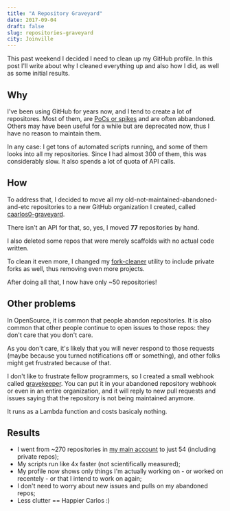 ```yaml
---
title: "A Repository Graveyard"
date: 2017-09-04
draft: false
slug: repositories-graveyard
city: Joinville
---
```


This past weekend I decided I need to clean up my GitHub profile. In this post I'll write about why I cleaned everything up and also how I did, as well as some initial results.

## Why

I've been using GitHub for years now, and I tend to create a lot of repositores. Most of them, are
[PoCs or spikes](https://medium.com/production-ready/theres-nothing-like-a-good-spike-4a575686a7c5) and are often abbandoned. Others may have been useful for a while but are deprecated now, thus I have no reason to maintain them.

In any case: I get tons of automated scripts running, and some of them looks into all my repositories. Since I had almost 300 of them, this was considerably slow. It also spends a lot of quota of API calls.

## How

To address that, I decided to move all my old-not-maintained-abandoned-and-etc repositories to a new GitHub organization I created, called [caarlos0-graveyard](https://github.com/caarlos0-graveyard).

There isn't an API for that, so, yes, I moved **77** repositories by hand.

I also deleted some repos that were merely scaffolds with no actual code written.

To clean it even more, I changed my [fork-cleaner](https://github.com/caarlos0/fork-cleaner) utility to include private forks as well, thus removing even more projects.

After doing all that, I now have only ~50 repositories!

## Other problems

In OpenSource, it is common that people abandon repositories. It is also common that other people continue to open issues to those repos: they don't care that you don't care.

As you don't care, it's likely that you will never respond to those requests (maybe because you turned notifications off or something), and other folks might get frustrated because of that. 

I don't like to frustrate fellow programmers, so I created a small webhook called [gravekeeper](https://github.com/caarlos0/gravekeeper). You can put it in your abandoned repository webhook or even in an entire organization, and it will reply to new pull requests and issues saying that the repository is not being maintained anymore.

It runs as a Lambda function and costs basicaly nothing.

## Results

- I went from ~270 repositories in [my main account](https://github.com/caarlos0) to just 54 (including private repos);
- My scripts run like 4x faster (not scientifically measured);
- My profile now shows only things I'm actually working on - or worked on recentely - or that I intend to work on again;
- I don't need to worry about new issues and pulls on my abandoned repos;
- Less clutter == Happier Carlos :)
